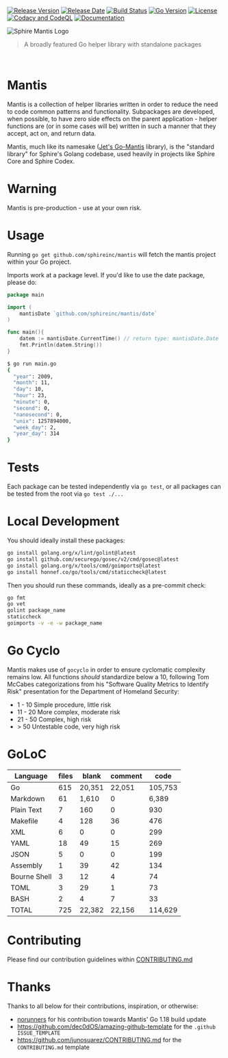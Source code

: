 [![Release Version](https://img.shields.io/github/v/release/sphireinc/mantis)](https://github.com/sphireinc/Mantis/releases/latest)
[![Release Date](https://img.shields.io/github/release-date/sphireinc/mantis)](https://github.com/sphireinc/Mantis/releases/latest)
[![Build Status](https://github.com/sphireinc/Mantis/actions/workflows/build.yml/badge.svg?branch=master)](https://github.com/sphireinc/Mantis/actions/workflows/build-and-test.yml)
[![Go Version](https://img.shields.io/github/go-mod/go-version/sphireinc/mantis)](https://github.com/sphireinc/Mantis/releases/latest)
[![License](https://img.shields.io/github/license/sphireinc/mantis)](https://github.com/sphireinc/Mantis/releases/latest)
[![Codacy and CodeQL](https://github.com/sphireinc/Mantis/actions/workflows/analyze.yml/badge.svg?branch=master)](https://github.com/sphireinc/Mantis/actions/workflows/codeql-analysis.yml)
[![Documentation](https://img.shields.io/badge/GitHub_Pages-Ready-blue)](https://sphireinc.github.io/Mantis/)

<p>
    <img src="https://raw.githubusercontent.com/sphireinc/Mantis/master/_logo/mantis_logo.png" alt="Sphire Mantis Logo"/>
</p>

> A broadly featured Go helper library with standalone packages

<p>
  <a target="_blank" href="https://github.com/sphireinc/Mantis/tree/master/byte"><img src="https://img.shields.io/badge/Byte-brightgreen" alt=""/></a>&nbsp;
  <a target="_blank" href="https://github.com/sphireinc/Mantis/tree/master/cache"><img src="https://img.shields.io/badge/Cache-blue" alt=""/></a>&nbsp;
  <a target="_blank" href="https://github.com/sphireinc/Mantis/tree/master/data"><img src="https://img.shields.io/badge/Data-orangered" alt=""/></a>&nbsp;
  <a target="_blank" href="https://github.com/sphireinc/Mantis/tree/master/database"><img src="https://img.shields.io/badge/Database-violet" alt=""/></a>&nbsp;
  <a target="_blank" href="https://github.com/sphireinc/Mantis/tree/master/date"><img src="https://img.shields.io/badge/Date-informational" alt=""/></a>&nbsp;
  <a target="_blank" href="https://github.com/sphireinc/Mantis/tree/master/encoding"><img src="https://img.shields.io/badge/Encoding-brightgreen" alt=""/></a>&nbsp;
  <a target="_blank" href="https://github.com/sphireinc/Mantis/tree/master/encryption"><img src="https://img.shields.io/badge/Encryption-orangered" alt=""/></a>&nbsp;
  <a target="_blank" href="https://github.com/sphireinc/Mantis/tree/master/helper"><img src="https://img.shields.io/badge/Helper-important" alt=""/></a>&nbsp;
  <a target="_blank" href="https://github.com/sphireinc/Mantis/tree/master/http"><img src="https://img.shields.io/badge/HTTP-critical" alt=""/></a>&nbsp;
  <a target="_blank" href="https://github.com/sphireinc/Mantis/tree/master/log"><img src="https://img.shields.io/badge/Log-blue" alt=""/></a>&nbsp;
  <a target="_blank" href="https://github.com/sphireinc/Mantis/tree/master/uuid"><img src="https://img.shields.io/badge/UUID-lightgrey" alt=""/></a>&nbsp;
</p>


# Mantis

Mantis is a collection of helper libraries written in order to reduce
the need to code common patterns and functionality. Subpackages are developed, when possible, 
to have zero side effects on the parent application - helper functions are (or in some cases will be)
written in such a manner that they accept, act on, and return data.

Mantis, much like its namesake ([Jet's Go-Mantis](https://github.com/jet/go-mantis) library), is the
"standard library" for Sphire's Golang codebase, used heavily in projects like Sphire Core and Sphire Codex. 

# Warning

Mantis is pre-production - use at your own risk.

# Usage

Running `go get github.com/sphireinc/mantis` will fetch the mantis project within your Go project.

Imports work at a package level. If you'd like to use the date package, please do:

```go
package main 

import (
	mantisDate `github.com/sphireinc/mantis/date`
)

func main(){ 
	datem := mantisDate.CurrentTime() // return type: mantisDate.Date
	fmt.Println(datem.String())
}
```

```bash
$ go run main.go
{
  "year": 2009,
  "month": 11,
  "day": 10,
  "hour": 23,
  "minute": 0,
  "second": 0,
  "nanosecond": 0,
  "unix": 1257894000,
  "week_day": 2,
  "year_day": 314
}
```

# Tests

Each package can be tested independently via `go test`, or all packages can be tested from 
the root via `go test ./...`

# Local Development

You should ideally install these packages:

```bash
go install golang.org/x/lint/golint@latest
go install github.com/securego/gosec/v2/cmd/gosec@latest
go install golang.org/x/tools/cmd/goimports@latest
go install honnef.co/go/tools/cmd/staticcheck@latest
```

Then you should run these commands, ideally as a pre-commit check:

```bash
go fmt
go vet
golint package_name
staticcheck
goimports -v -e -w package_name
```

# Go Cyclo

Mantis makes use of `gocyclo` in order to ensure cyclomatic complexity remains low. All functions *should* 
standardize below a 10, following Tom McCabes categorizations from his "Software Quality Metrics 
to Identify Risk" presentation for the Department of Homeland Security:

* 1 - 10 Simple procedure, little risk
* 11 - 20 More complex, moderate risk
* 21 - 50 Complex, high risk
* \> 50 Untestable code, very high risk

# GoLoC

| Language     | files | blank  | comment | code    |
|--------------|-------|--------|---------|---------|
| Go           | 615   | 20,351 | 22,051  | 105,753 |
| Markdown     | 61    | 1,610  | 0       | 6,389   |
| Plain Text   | 7     | 160    | 0       | 930     |
| Makefile     | 4     | 128    | 36      | 476     |
| XML          | 6     | 0      | 0       | 299     |
| YAML         | 18    | 49     | 15      | 269     |
| JSON         | 5     | 0      | 0       | 199     |
| Assembly     | 1     | 39     | 42      | 134     |
| Bourne Shell | 3     | 12     | 4       | 74      |
| TOML         | 3     | 29     | 1       | 73      |
| BASH         | 2     | 4      | 7       | 33      |
| TOTAL        | 725   | 22,382 | 22,156  | 114,629 |

# Contributing

Please find our contribution guidelines within [CONTRIBUTING.md](https://github.com/sphireinc/Mantis/blob/master/CONTRIBUTING.md)

# Thanks

Thanks to all below for their contributions, inspiration, or otherwise:

* [norunners](https://github.com/norunners) for his contribution towards Mantis' Go 1.18 build update
* https://github.com/dec0dOS/amazing-github-template for the `.github ISSUE_TEMPLATE`
* https://github.com/junosuarez/CONTRIBUTING.md for the `CONTRIBUTING.md` template
